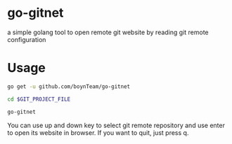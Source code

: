 # go-gitnet
a simple golang tool to open remote git website by reading git remote configuration

# Usage

```sh
go get -u github.com/boynTeam/go-gitnet

cd $GIT_PROJECT_FILE

go-gitnet
```

You can use up and down key to select git remote repository and use enter to open its website in browser. If you want to quit, just press q.
